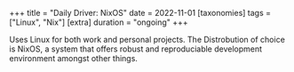 +++
title = "Daily Driver: NixOS"
date = 2022-11-01
[taxonomies]
tags = ["Linux", "Nix"]
[extra]
duration = "ongoing"
+++

Uses Linux for both work and personal projects. The Distrobution of choice is NixOS, a system that offers robust and reproduciable development environment amongst other things.
